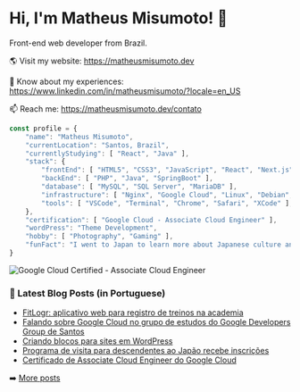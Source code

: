 # Hi, I'm Matheus Misumoto! 👋

Front-end web developer from Brazil.

🌎 Visit my website: https://matheusmisumoto.dev

📄 Know about my experiences: https://www.linkedin.com/in/matheusmisumoto/?locale=en_US

📫 Reach me: https://matheusmisumoto.dev/contato

```javascript
const profile = {
	"name": "Matheus Misumoto",
	"currentLocation": "Santos, Brazil",
	"currentlyStudying": [ "React", "Java" ],
	"stack": { 
		"frontEnd": [ "HTML5", "CSS3", "JavaScript", "React", "Next.js", "Angular", "SEO" ],
		"backEnd": [ "PHP", "Java", "SpringBoot" ],
		"database": [ "MySQL", "SQL Server", "MariaDB" ],
		"infrastructure": [ "Nginx", "Google Cloud", "Linux", "Debian", "CyberSecurity" ],
		"tools": [ "VSCode", "Terminal", "Chrome", "Safari", "XCode" ],
	},
	"certification": [ "Google Cloud - Associate Cloud Engineer" ],
	"wordPress": "Theme Development",
	"hobby": [ "Photography", "Gaming" ],
	"funFact": "I went to Japan to learn more about Japanese culture and diplomacy"
}
```

![Google Cloud Certified - Associate Cloud Engineer](https://images.credential.net/badge/tiny/d8myr1yt_1688446886310_badge.png)

### 📕 Latest Blog Posts (in Portuguese)
<!-- BLOG-POST-LIST:START -->
- [FitLogr: aplicativo web para registro de treinos na academia](https://matheusmisumoto.dev/portfolio/fitlogr-workout-tracking-web-app.html)
- [Falando sobre Google Cloud no grupo de estudos do Google Developers Group de Santos](https://matheusmisumoto.dev/tecnologia/desenvolvimento-web/talk-google-developers-group-santos.html)
- [Criando blocos para sites em WordPress](https://matheusmisumoto.dev/portfolio/criando-blocos-wordpress.html)
- [Programa de visita para descendentes ao Japão recebe inscrições](https://matheusmisumoto.dev/cultura-japonesa/inscricoes-programa-visita-japao-2023.html)
- [Certificado de Associate Cloud Engineer do Google Cloud](https://matheusmisumoto.dev/portfolio/certificado-google-cloud-associate-cloud-engineer.html)
<!-- BLOG-POST-LIST:END -->

➡️ [More posts](https://matheusmisumoto.dev/blog)
